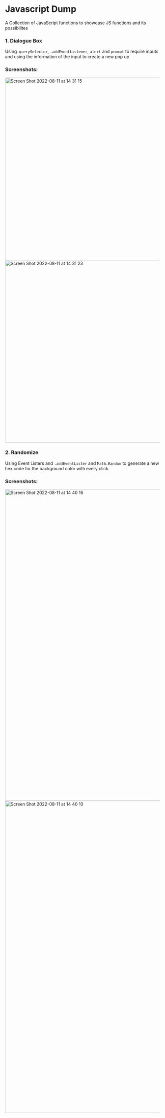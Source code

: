 # Javascript Dump

A Collection of JavaScript functions to showcase JS functions and its possibilites

### 1. Dialogue Box

Using`.querySelector`, `.addEventListener`, `alert` and `prompt` to require inputs and using the information of the input to create a new pop up

### Screenshots:

<img width="592" alt="Screen Shot 2022-08-11 at 14 31 15" src="https://user-images.githubusercontent.com/95362321/184146521-3d8f485a-ed18-49fc-b86d-e60944ea3785.png">
<img width="592" alt="Screen Shot 2022-08-11 at 14 31 23" src="https://user-images.githubusercontent.com/95362321/184146525-f75f0dd4-ce13-4976-86d2-4e381fc24b1a.png">

### 2. Randomize

Using Event Listers and `.addEventLister` and `Math.Random` to generate a new hex code for the background color with every click.

### Screenshots:

<img width="1011" alt="Screen Shot 2022-08-11 at 14 40 16" src="https://user-images.githubusercontent.com/95362321/184146889-ea2eac15-9ea1-492b-b620-8c122da66f7f.png">
<img width="1013" alt="Screen Shot 2022-08-11 at 14 40 10" src="https://user-images.githubusercontent.com/95362321/184146896-5e00057a-b6f1-477f-9ff2-903ce630a8a6.png">
